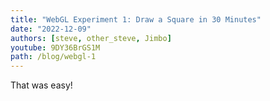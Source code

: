 ```yaml
---
title: "WebGL Experiment 1: Draw a Square in 30 Minutes"
date: "2022-12-09"
authors: [steve, other_steve, Jimbo]
youtube: 9DY36BrGS1M
path: /blog/webgl-1
---
```


That was easy!
